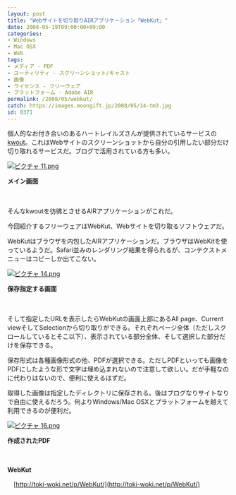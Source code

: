 ```yaml
---
layout: post
title: "Webサイトを切り取りAIRアプリケーション「WebKut」"
date: 2008-05-19T09:00:00+09:00
categories:
- Windows
- Mac OSX
- Web
tags: 
- メディア - PDF
- ユーティリティ - スクリーンショット/キャスト
- 画像
- ライセンス - フリーウェア
- プラットフォーム - Adobe AIR
permalink: /2008/05/webkut/
catch: https://images.moongift.jp/2008/05/14-tm3.jpg
id: 8371
---
```

個人的なお付き合いのあるハートレイルズさんが提供されているサービスの[kwout](http://kwout.com/)。これはWebサイトのスクリーンショットから自分の引用したい部分だけ切り取れるサービスだ。ブログで活用されている方も多い。

  

[![ピクチャ 11.png](https://images.moongift.jp/2008/05/11-tm4.jpg)](https://images.moongift.jp/2008/05/117.jpg)  
  
**メイン画面**

  

　

  

そんなkwoutを彷彿とさせるAIRアプリケーションがこれだ。

  

今回紹介するフリーウェアはWebKut、Webサイトを切り取るソフトウェアだ。

  
  
<!--more-->  

WebKutはブラウザを内包したAIRアプリケーションだ。ブラウザはWebKitを使っているようだ。Safari並みのレンダリング結果を得られるが、コンテクストメニューはコピーしか出てこない。

  

[![ピクチャ 14.png](https://images.moongift.jp/2008/05/14-tm3.jpg)](https://images.moongift.jp/2008/05/143.jpg)  
  
**保存指定する画面**

  

　

  

そして指定したURLを表示したらWebKutの画面上部にあるAll page、Current viewそしてSelectionから切り取りができる。それぞれページ全体（ただしスクロールしているとそこ以下）、表示されている部分全体、そして選択した部分だけを保存できる。

  

保存形式は各種画像形式の他、PDFが選択できる。ただしPDFといっても画像をPDFにしたような形で文字は埋め込まれないので注意して欲しい。だが手軽なのに代わりはないので、便利に使えるはずだ。

  

取得した画像は指定したディレクトリに保存される。後はブログなりサイトなりで自由に使えるだろう。何よりWindows/Mac OSXとプラットフォームを越えて利用できるのが便利だ。

  

[![ピクチャ 16.png](https://images.moongift.jp/2008/05/16-tm2.jpg)](https://images.moongift.jp/2008/05/162.jpg)  
  
**作成されたPDF**

  

　

  

**WebKut**  
  
　[http://toki-woki.net/p/WebKut/](http://toki-woki.net/p/WebKut/)

  

